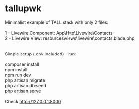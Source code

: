 # tallupwk

Minimalist example of TALL stack with only 2 files:<br><br>
1 - Livewire Component: App\Http\Livewire\Contacts<br>
2 - Livewire View: resources\views\livewire\contacts.blade.php<br>
<br><br>
Simple setup (.env included) - run: 
<br><br>
composer install<br>
npm install<br>
npm run dev<br>
php artisan migrate<br>
php artisan db:seed<br>
php artisan serve<br>
<br>
Check http://127.0.0.1:8000
